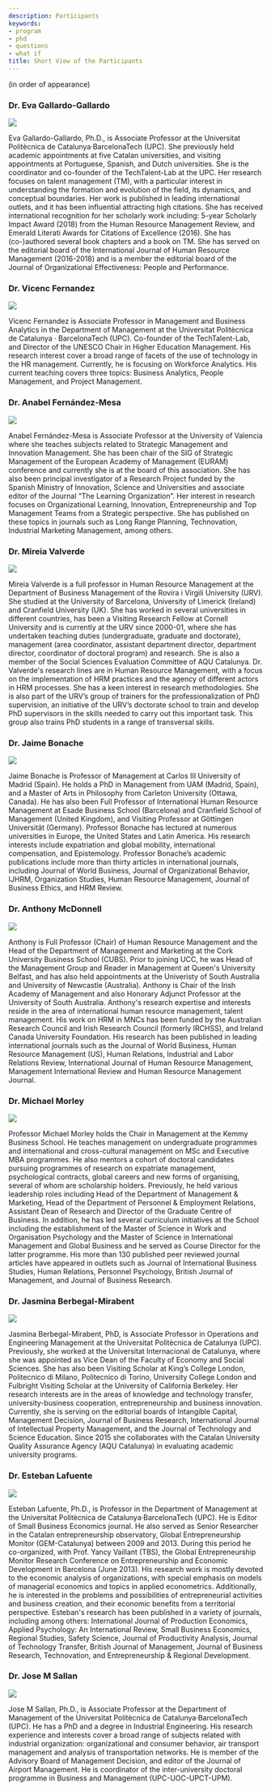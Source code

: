 ```yaml
---
description: Participants
keywords:
- program
- phd
- questions
- what if
title: Short View of the Participants
---
```

(in order of appearance)

### Dr. Eva Gallardo-Gallardo

![](/img/people/eva.png) 

Eva Gallardo-Gallardo, Ph.D., is Associate Professor at the Universitat Politècnica de Catalunya·BarcelonaTech (UPC). She previously held academic appointments at five Catalan universities, and visiting appointments at Portuguese, Spanish, and Dutch universities. She is the coordinator and co-founder of the TechTalent-Lab at the UPC. Her research focuses on talent management (TM), with a particular interest in understanding the formation and evolution of the field, its dynamics, and conceptual boundaries. Her work is published in leading international outlets, and it has been influential attracting high citations. She has received international recognition for her scholarly work including: 5-year Scholarly Impact Award (2018) from the Human Resource Management Review, and Emerald Literati Awards for Citations of Excellence (2016). She has (co-)authored several book chapters and a book on TM. She has served on the editorial board of the International Journal of Human Resource Management (2016-2018) and is a member the editorial board of the Journal of Organizational Effectiveness: People and Performance.


### Dr. Vicenc Fernandez

![](/img/people/vicenc.png) 

Vicenc Fernandez is Associate Professor in Management and Business Analytics in the Department of Management at the Universitat Politècnica de Catalunya · BarcelonaTech (UPC). Co-founder of the TechTalent-Lab, and Director of the UNESCO Chair in Higher Education Management. His research interest cover a broad range of facets of the use of technology in the HR management. Currently, he is focusing on Workforce Analytics. His current teaching covers three topics: Business Analytics, People Management, and Project Management.


### Dr. Anabel Fernández-Mesa

![](/img/people/anabel.png) 

Anabel Fernández-Mesa is Associate Professor at the University of Valencia where she teaches subjects related to Strategic Management and Innovation Management. She has been chair of the SIG of Strategic Management of the European Academy of Management (EURAM) conference and currently she is at the board of this association.
She has also been principal investigator of a Research Project funded by the Spanish Ministry of Innovation, Science and Universities and associate editor of the Journal “The Learning Organization”.
Her interest in research focuses on Organizational Learning, Innovation, Entrepreneurship and Top Management Teams from a Strategic perspective. She has published on these topics in journals such as Long Range Planning, Technovation, Industrial Marketing Management, among others.


### Dr. Mireia Valverde

![](/img/people/valverde.png) 

Mireia Valverde is a full professor in Human Resource Management at the Department of Business Management of the Rovira i Virgili University (URV). She studied at the University of Barcelona, University of Limerick (Ireland) and Cranfield University (UK). She has worked in several universities in different countries, has been a Visiting Research Fellow at Cornell University and is currently at the URV since 2000-01, where she has undertaken teaching duties (undergraduate, graduate and doctorate), management (area coordinator, assistant department director, department director, coordinator of doctoral program) and research. She is also a member of the Social Sciences Evaluation Committee of AQU Catalunya. Dr. Valverde's research lines are in Human Resource Management, with a focus on the implementation of HRM practices and the agency of different actors in HRM processes. She has a keen interest in research methodologies. She is also part of the URV’s group of trainers for the professionalization of PhD supervision, an initiative of the URV’s doctorate school to train and develop PhD supervisors in the skills needed to carry out this important task. This group also trains PhD students in a range of transversal skills. 


### Dr. Jaime Bonache

![](/img/people/bonache.png) 

Jaime Bonache is Professor of Management at Carlos III University of Madrid (Spain). He holds a PhD in Management from UAM (Madrid, Spain), and a Master of Arts in Philosophy from Carleton University (Ottawa, Canada). He has also been Full Professor of International Human Resource Management at Esade Business School (Barcelona) and Cranfield School of Management (United Kingdom), and Visiting Professor at Göttingen Universität (Germany). Professor Bonache has lectured at numerous universities in Europe, the United States and Latin America. His research interests include expatriation and global mobility, international compensation, and Epistemology. Professor Bonache’s academic publications include more than thirty articles in international journals, including Journal of World Business, Journal of Organizational Behavior, IJHRM, Organization Studies, Human Resource Management, Journal of Business Ethics, and HRM Review.

### Dr. Anthony McDonnell

![](/img/people/mcdonnell.png) 

Anthony is Full Professor (Chair) of Human Resource Management and the Head of the Department of Management and Marketing at the Cork University Business School (CUBS). Prior to joining UCC, he was Head of the Management Group and Reader in Management at Queen's University Belfast, and has also held appointments at the Univeristy of South Australia and University of Newcastle (Australia). Anthony is Chair of the Irish Academy of Management and also Honorary Adjunct Professor at the University of South Australia. Anthony's research expertise and interests reside in the area of international human resource management, talent management. His work on HRM in MNCs has been funded by the Australian Research Council and Irish Research Council (formerly IRCHSS), and Ireland Canada University Foundation. His research has been published in leading international journals such as the Journal of World Business, Human Resource Management (US), Human Relations, Industrial and Labor Relations Review, International Journal of Human Resource Management, Management International Review and Human Resource Management Journal.

### Dr. Michael Morley

![](/img/people/morley.png) 

Professor Michael Morley holds the Chair in Management at the Kemmy Business School. He teaches management on undergraduate programmes and international and cross-cultural management on MSc and Executive MBA programmes. He also mentors a cohort of doctoral candidates pursuing programmes of research on expatriate management, psychological contracts, global careers and new forms of organising, several of whom are scholarship holders. Previously, he held various leadership roles including Head of the Department of Management & Marketing, Head of the Department of Personnel & Employment Relations, Assistant Dean of Research and Director of the Graduate Centre of Business. In addition, he has led several curriculum initiatives at the School including the establishment of the Master of Science in Work and Organisation Psychology and the Master of Science in International Management and Global Business and he served as Course Director for the latter programme. His more than 130 published peer reviewed journal articles have appeared in outlets such as Journal of International Business Studies, Human Relations, Personnel Psychology, British Journal of Management, and Journal of Business Research.

### Dr. Jasmina Berbegal-Mirabent

![](/img/people/berbegal.png) 

Jasmina Berbegal-Mirabent, PhD, is Associate Professor in Operations and Engineering Management at the Universitat Politècnica de Catalunya (UPC). Previously, she worked at the Universitat Internacional de Catalunya, where she was appointed as Vice Dean of the Faculty of Economy and Social Sciences. She has also been Visiting Scholar at King’s College London, Politecnico di Milano, Politecnico di Torino, University College London and Fulbright Visiting Scholar at the University of California Berkeley. Her research interests are in the areas of knowledge and technology transfer, university-business cooperation, entrepreneurship and business innovation. Currently, she is serving on the editorial boards of Intangible Capital, Management Decision, Journal of Business Research, International Journal of Intellectual Property Management, and the Journal of Technology and Science Education. Since 2015 she collaborates with the Catalan University Quality Assurance Agency (AQU Catalunya) in evaluating academic university programs.

### Dr. Esteban Lafuente

![](/img/people/esteban.png) 

Esteban Lafuente, Ph.D., is Professor in the Department of Management at the Universitat Politècnica de Catalunya·BarcelonaTech (UPC). He is Editor of Small Business Economics journal. He also served as Senior Researcher in the Catalan entrepreneurship observatory, Global Entrepreneurship Monitor (GEM-Catalunya) between 2009 and 2013. During this period he co-organized, with Prof. Yancy Vaillant (TBS), the Global Entrepreneurship Monitor Research Conference on Entrepreneurship and Economic Development in Barcelona (June 2013). His research work is mostly devoted to the economic analysis of organizations, with special emphasis on models of managerial economics and topics in applied econometrics. Additionally, he is interested in the problems and possibilities of entrepreneurial activities and business creation, and their economic benefits from a territorial perspective. Esteban's research has been published in a variety of journals, including among others: International Journal of Production Economics, Applied Psychology: An International Review, Small Business Economics, Regional Studies, Safety Science, Journal of Productivity Analysis, Journal of Technology Transfer, British Journal of Management, Journal of Business Research, Technovation, and Entrepreneurship & Regional Development. 

### Dr. Jose M Sallan

![](/img/people/sallan.png) 

Jose M Sallan, Ph.D., is Associate Professor at the Department of Management of the Universitat Politècnica de Catalunya·BarcelonaTech (UPC). He has a PhD and a degree in Industrial Engineering. His research experience and interests cover a broad range of subjects related with industrial organization: organizational and consumer behavior, air transport management and analysis of transportation networks. He is member of the Advisory Board of Management Decision, and editor of the Journal of Airport Management. He is coordinator of the inter-university doctoral programme in Business and Management (UPC-UOC-UPCT-UPM).




